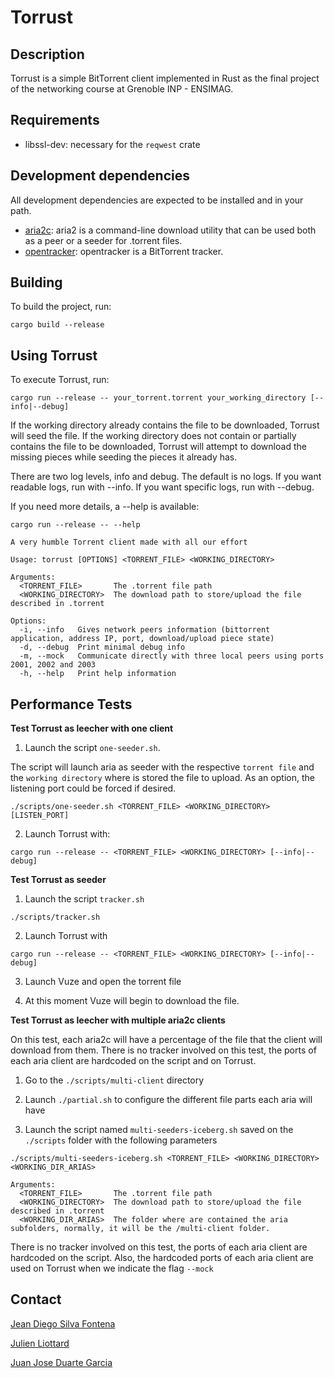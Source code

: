 # Torrust

## Description

Torrust is a simple BitTorrent client implemented in Rust as the final project of the networking course at Grenoble INP - ENSIMAG.

## Requirements

- libssl-dev: necessary for the `reqwest` crate

## Development dependencies

All development dependencies are expected to be installed and in your path.

- [aria2c](https://aria2.github.io/): aria2 is a command-line download utility that can
be used both as a peer or a seeder for .torrent files.
- [opentracker](https://github.com/wwwwg/opentracker): opentracker is a BitTorrent tracker.

## Building

To build the project, run:

```
cargo build --release
```

## Using Torrust

To execute Torrust, run:

```
cargo run --release -- your_torrent.torrent your_working_directory [--info|--debug]
```

If the working directory already contains the file to be downloaded, Torrust will seed the file.
If the working directory does not contain or partially contains the file to be downloaded, Torrust will attempt to
download the missing pieces while seeding the pieces it already has.

There are two log levels, info and debug. The default is no logs. If you want readable logs, run with --info. If you want specific logs, run with --debug.

If you need more details, a --help is available:

```
cargo run --release -- --help

A very humble Torrent client made with all our effort

Usage: torrust [OPTIONS] <TORRENT_FILE> <WORKING_DIRECTORY>

Arguments:
  <TORRENT_FILE>       The .torrent file path
  <WORKING_DIRECTORY>  The download path to store/upload the file described in .torrent

Options:
  -i, --info   Gives network peers information (bittorrent application, address IP, port, download/upload piece state)
  -d, --debug  Print minimal debug info
  -m, --mock   Communicate directly with three local peers using ports 2001, 2002 and 2003
  -h, --help   Print help information
```
## Performance Tests 

**Test Torrust as leecher with one client**


1. Launch the script `one-seeder.sh`. 

The script will launch aria as seeder with the respective `torrent file` and the `working directory` where is stored the file to upload.
As an option, the listening port could be forced if desired.
```
./scripts/one-seeder.sh <TORRENT_FILE> <WORKING_DIRECTORY> [LISTEN_PORT]
```

2. Launch Torrust with:

```
cargo run --release -- <TORRENT_FILE> <WORKING_DIRECTORY> [--info|--debug]
```

**Test Torrust as seeder**

1. Launch the script `tracker.sh`

```
./scripts/tracker.sh
```

2. Launch Torrust with

```
cargo run --release -- <TORRENT_FILE> <WORKING_DIRECTORY> [--info|--debug]
```

3. Launch Vuze and open the torrent file

4. At this moment Vuze will begin to download the file.


**Test Torrust as leecher with multiple aria2c clients**

On this test, each aria2c will have a percentage of the file that the client will
download from them. There is no tracker involved on this test, the ports of each 
aria client are hardcoded on the script and on Torrust.

1. Go to the `./scripts/multi-client` directory
2. Launch `./partial.sh` to configure the different file parts each aria will have

3. Launch the script named `multi-seeders-iceberg.sh` saved on the `./scripts` folder with the following parameters

```
./scripts/multi-seeders-iceberg.sh <TORRENT_FILE> <WORKING_DIRECTORY> <WORKING_DIR_ARIAS>

Arguments:
  <TORRENT_FILE>       The .torrent file path
  <WORKING_DIRECTORY>  The download path to store/upload the file described in .torrent
  <WORKING_DIR_ARIAS>  The folder where are contained the aria subfolders, normally, it will be the /multi-client folder.
```
There is no tracker involved on this test, the ports of each aria client are hardcoded on the script.
Also, the hardcoded ports of each aria client are used on Torrust when we indicate the flag `--mock` 



## Contact

[Jean Diego Silva Fontena](mailto:Jean-Diego.Silva-Fontena@grenoble-inp.org)

[Julien Liottard](mailto:Julien.Liottard@grenoble-inp.org)

[Juan Jose Duarte Garcia](mailto:Juan-Jose.Garcia-Duarte@grenoble-inp.org)
